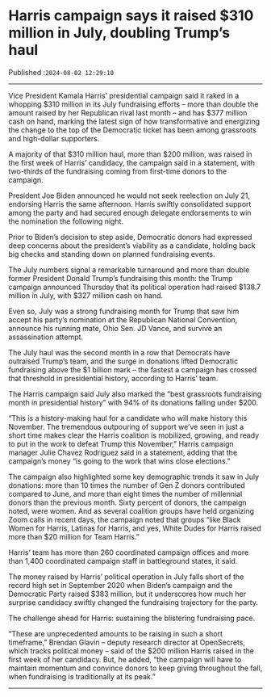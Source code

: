 # Harris campaign says it raised $310 million in July, doubling Trump’s haul

Published :`2024-08-02 12:29:10`

---

Vice President Kamala Harris’ presidential campaign said it raked in a whopping $310 million in its July fundraising efforts – more than double the amount raised by her Republican rival last month – and has $377 million cash on hand, marking the latest sign of how transformative and energizing the change to the top of the Democratic ticket has been among grassroots and high-dollar supporters.

A majority of that $310 million haul, more than $200 million, was raised in the first week of Harris’ candidacy, the campaign said in a statement, with two-thirds of the fundraising coming from first-time donors to the campaign.

President Joe Biden announced he would not seek reelection on July 21, endorsing Harris the same afternoon. Harris swiftly consolidated support among the party and had secured enough delegate endorsements to win the nomination the following night.

Prior to Biden’s decision to step aside, Democratic donors had expressed deep concerns about the president’s viability as a candidate, holding back big checks and standing down on planned fundraising events.

The July numbers signal a remarkable turnaround and more than double former President Donald Trump’s fundraising this month: the Trump campaign announced Thursday that its political operation had raised $138.7 million in July, with $327 million cash on hand.

Even so, July was a strong fundraising month for Trump that saw him accept his party’s nomination at the Republican National Convention, announce his running mate, Ohio Sen. JD Vance, and survive an assassination attempt.

The July haul was the second month in a row that Democrats have outraised Trump’s team, and the surge in donations lifted Democratic fundraising above the $1 billion mark – the fastest a campaign has crossed that threshold in presidential history, according to Harris’ team.

The Harris campaign said July also marked the “best grassroots fundraising month in presidential history” with 94% of its donations falling under $200.

“This is a history-making haul for a candidate who will make history this November. The tremendous outpouring of support we’ve seen in just a short time makes clear the Harris coalition is mobilized, growing, and ready to put in the work to defeat Trump this November,” Harris campaign manager Julie Chavez Rodriguez said in a statement, adding that the campaign’s money “is going to the work that wins close elections.”

The campaign also highlighted some key demographic trends it saw in July donations: more than 10 times the number of Gen Z donors contributed compared to June, and more than eight times the number of millennial donors than the previous month. Sixty percent of donors, the campaign noted, were women. And as several coalition groups have held organizing Zoom calls in recent days, the campaign noted that groups “like Black Women for Harris, Latinas for Harris, and yes, White Dudes for Harris raised more than $20 million for Team Harris.”

Harris’ team has more than 260 coordinated campaign offices and more than 1,400 coordinated campaign staff in battleground states, it said.

The money raised by Harris’ political operation in July falls short of the record high set in September 2020 when Biden’s campaign and the Democratic Party raised $383 million, but it underscores how much her surprise candidacy swiftly changed the fundraising trajectory for the party.

The challenge ahead for Harris: sustaining the blistering fundraising pace.

“These are unprecedented amounts to be raising in such a short timeframe,” Brendan Glavin – deputy research director at OpenSecrets, which tracks political money – said of the $200 million Harris raised in the first week of her candidacy. But, he added, “the campaign will have to maintain momentum and convince donors to keep giving throughout the fall, when fundraising is traditionally at its peak.”

---

